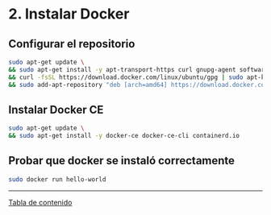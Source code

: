 # 2. Instalar Docker

## Configurar el repositorio
```bash
sudo apt-get update \
&& sudo apt-get install -y apt-transport-https curl gnupg-agent software-properties-common \
&& curl -fsSL https://download.docker.com/linux/ubuntu/gpg | sudo apt-key add - \
&& sudo add-apt-repository "deb [arch=amd64] https://download.docker.com/linux/ubuntu $(lsb_release -cs) stable"
```

## Instalar Docker CE
```bash
sudo apt-get update \
&& sudo apt-get install -y docker-ce docker-ce-cli containerd.io
```
## Probar que docker se instaló correctamente
```bash
sudo docker run hello-world
```
___
[Tabla de contenido](../README.md)
